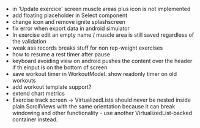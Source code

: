 - in 'Update exercice' screen muscle areas plus icon is not implemented
- add floating placeholder in Select component
- change icon and remove ignite splashscreen
- fix error when export data in android simulator
- In exercise edit an empty name / muscle area is still saved regardless of the validation
- weak ass records breaks stuff for non rep-weight exercises
- how to resume a rest timer after pause
- keyboard avoiding view on android pushes the content over the header if th einput is on the bottom of screen
- save workout timer in WorkoutModel. show readonly timer on old workouts
- add workout template support?
- extend chart metrics
- Exercise track screen ->  VirtualizedLists should never be nested inside plain ScrollViews with the same orientation because it can break windowing and other functionality - use another VirtualizedList-backed container instead. 